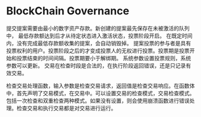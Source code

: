 # BlockChain Governance

提交提案需要由最小的数字资产存款。新创建的提案最先保存在未被激活的队列中， 最低存款额达到后才从待定状态进入激活状态，投票阶段开启。
在既定时间内，没有完成最低存款额收集的提案，会自动销毁掉。
提案投票的参与者是具有投票权利的用户。投票阶段之后的才变成投票人的无权进行投票。投票期是投票开始和投票结束的时间间隔。投票期要小于解绑期。
系统参数设置投票规则，系统参数可以更新。
交易在检查时段是合法的，在执行阶段返回错误，还是只记录有效交易。

检查交易处理函数，输入参数是检查交易请求，返回值是检查交易响应。在函数体中，首先声明了交易模式，在交易中。可以设置交易的检查模式，交易检查模式。包括一次检查和双重检查两种模式。如果没有设置，则会使用崩溃函数进行错误处理。检查交易和执行交易都是对交易进行运行。